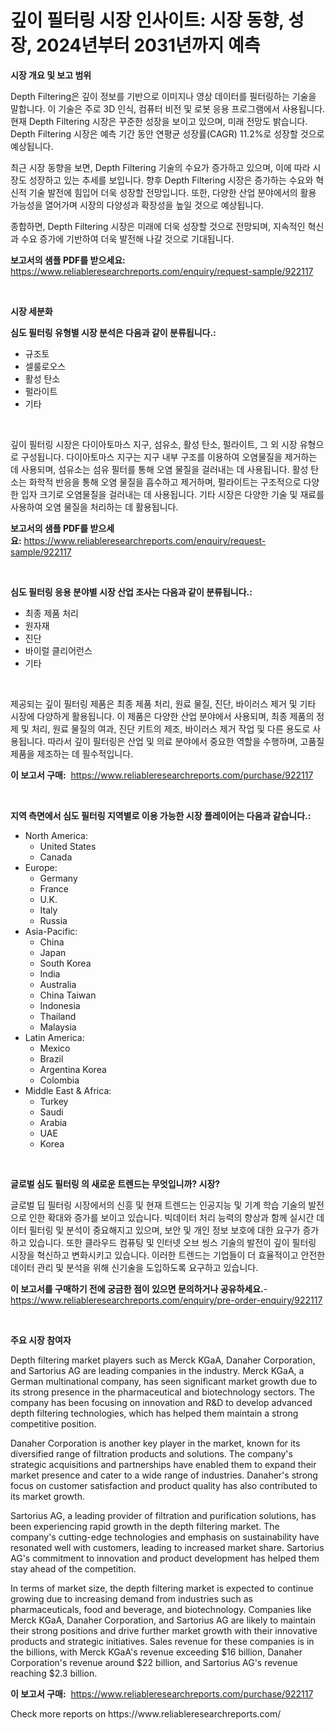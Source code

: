 <p><h1>깊이 필터링 시장 인사이트: 시장 동향, 성장, 2024년부터 2031년까지 예측</h1></p><p><strong>시장 개요 및 보고 범위</strong></p>
<p><p>Depth Filtering은 깊이 정보를 기반으로 이미지나 영상 데이터를 필터링하는 기술을 말합니다. 이 기술은 주로 3D 인식, 컴퓨터 비전 및 로봇 응용 프로그램에서 사용됩니다. 현재 Depth Filtering 시장은 꾸준한 성장을 보이고 있으며, 미래 전망도 밝습니다. Depth Filtering 시장은 예측 기간 동안 연평균 성장률(CAGR) 11.2%로 성장할 것으로 예상됩니다.</p><p>최근 시장 동향을 보면, Depth Filtering 기술의 수요가 증가하고 있으며, 이에 따라 시장도 성장하고 있는 추세를 보입니다. 향후 Depth Filtering 시장은 증가하는 수요와 혁신적 기술 발전에 힘입어 더욱 성장할 전망입니다. 또한, 다양한 산업 분야에서의 활용 가능성을 열어가며 시장의 다양성과 확장성을 높일 것으로 예상됩니다.</p><p>종합하면, Depth Filtering 시장은 미래에 더욱 성장할 것으로 전망되며, 지속적인 혁신과 수요 증가에 기반하여 더욱 발전해 나갈 것으로 기대됩니다.</p></p>
<p><strong>보고서의 샘플 PDF를 받으세요:</strong> <a href="https://www.reliableresearchreports.com/enquiry/request-sample/922117">https://www.reliableresearchreports.com/enquiry/request-sample/922117</a></p>
<p>&nbsp;</p>
<p><strong>시장 세분화</strong></p>
<p><strong>심도 필터링 유형별 시장 분석은 다음과 같이 분류됩니다.:</strong></p>
<p><ul><li>규조토</li><li>셀룰로오스</li><li>활성 탄소</li><li>펄라이트</li><li>기타</li></ul></p>
<p>&nbsp;</p>
<p><p>깊이 필터링 시장은 다이아토마스 지구, 섬유소, 활성 탄소, 펄라이트, 그 외 시장 유형으로 구성됩니다. 다이아토마스 지구는 지구 내부 구조를 이용하여 오염물질을 제거하는 데 사용되며, 섬유소는 섬유 필터를 통해 오염 물질을 걸러내는 데 사용됩니다. 활성 탄소는 화학적 반응을 통해 오염 물질을 흡수하고 제거하며, 펄라이트는 구조적으로 다양한 입자 크기로 오염물질을 걸러내는 데 사용됩니다. 기타 시장은 다양한 기술 및 재료를 사용하여 오염 물질을 처리하는 데 활용됩니다.</p></p>
<p><strong>보고서의 샘플 PDF를 받으세요:</strong>&nbsp;<a href="https://www.reliableresearchreports.com/enquiry/request-sample/922117">https://www.reliableresearchreports.com/enquiry/request-sample/922117</a></p>
<p>&nbsp;</p>
<p><strong> 심도 필터링 응용 분야별 시장 산업 조사는 다음과 같이 분류됩니다.:</strong></p>
<p><ul><li>최종 제품 처리</li><li>원자재</li><li>진단</li><li>바이럴 클리어런스</li><li>기타</li></ul></p>
<p>&nbsp;</p>
<p><p>제공되는 깊이 필터링 제품은 최종 제품 처리, 원료 물질, 진단, 바이러스 제거 및 기타 시장에 다양하게 활용됩니다. 이 제품은 다양한 산업 분야에서 사용되며, 최종 제품의 정제 및 처리, 원료 물질의 여과, 진단 키트의 제조, 바이러스 제거 작업 및 다른 용도로 사용됩니다. 따라서 깊이 필터링은 산업 및 의료 분야에서 중요한 역할을 수행하며, 고품질 제품을 제조하는 데 필수적입니다.</p></p>
<p><strong>이 보고서 구매:</strong>&nbsp; <a href="https://www.reliableresearchreports.com/purchase/922117">https://www.reliableresearchreports.com/purchase/922117</a></p>
<p>&nbsp;</p>
<p><strong>지역 측면에서 심도 필터링 지역별로 이용 가능한 시장 플레이어는 다음과 같습니다.:</strong></p>
<p><ul>
    <li>
        North America:
        <ul>
            <li>United States</li>
            <li>Canada</li>
        </ul>
    </li>
    <li>
        Europe:
        <ul>
            <li>Germany</li>
            <li>France</li>
            <li>U.K.</li>
            <li>Italy</li>
            <li>Russia</li>
        </ul>
    </li>
    <li>
        Asia-Pacific:
        <ul>
            <li>China</li>
            <li>Japan</li>
            <li>South Korea</li>
            <li>India</li>
            <li>Australia</li>
            <li>China Taiwan</li>
            <li>Indonesia</li>
            <li>Thailand</li>
            <li>Malaysia</li>
        </ul>
    </li>
    <li>
        Latin America:
        <ul>
            <li>Mexico</li>
            <li>Brazil</li>
            <li>Argentina Korea</li>
            <li>Colombia</li>
        </ul>
    </li>
    <li>
        Middle East & Africa:
        <ul>
            <li>Turkey</li>
            <li>Saudi</li>
            <li>Arabia</li>
            <li>UAE</li>
            <li>Korea</li>
        </ul>
    </li>
    </ul></p>
<p>&nbsp;</p>
<p><strong>글로벌 심도 필터링 의 새로운 트렌드는 무엇입니까? 시장?</strong></p>
<p><p>글로벌 딥 필터링 시장에서의 신흥 및 현재 트렌드는 인공지능 및 기계 학습 기술의 발전으로 인한 확대와 증가를 보이고 있습니다. 빅데이터 처리 능력의 향상과 함께 실시간 데이터 필터링 및 분석이 중요해지고 있으며, 보안 및 개인 정보 보호에 대한 요구가 증가하고 있습니다. 또한 클라우드 컴퓨팅 및 인터넷 오브 씽스 기술의 발전이 깊이 필터링 시장을 혁신하고 변화시키고 있습니다. 이러한 트렌드는 기업들이 더 효율적이고 안전한 데이터 관리 및 분석을 위해 신기술을 도입하도록 요구하고 있습니다.</p></p>
<p><strong>이 보고서를 구매하기 전에 궁금한 점이 있으면 문의하거나 공유하세요.</strong>- <a href="https://www.reliableresearchreports.com/enquiry/pre-order-enquiry/922117">https://www.reliableresearchreports.com/enquiry/pre-order-enquiry/922117</a></p>
<p>&nbsp;</p>
<p><strong>주요 시장 참여자</strong></p>
<p><p>Depth filtering market players such as Merck KGaA, Danaher Corporation, and Sartorius AG are leading companies in the industry. Merck KGaA, a German multinational company, has seen significant market growth due to its strong presence in the pharmaceutical and biotechnology sectors. The company has been focusing on innovation and R&D to develop advanced depth filtering technologies, which has helped them maintain a strong competitive position.</p><p>Danaher Corporation is another key player in the market, known for its diversified range of filtration products and solutions. The company's strategic acquisitions and partnerships have enabled them to expand their market presence and cater to a wide range of industries. Danaher's strong focus on customer satisfaction and product quality has also contributed to its market growth.</p><p>Sartorius AG, a leading provider of filtration and purification solutions, has been experiencing rapid growth in the depth filtering market. The company's cutting-edge technologies and emphasis on sustainability have resonated well with customers, leading to increased market share. Sartorius AG's commitment to innovation and product development has helped them stay ahead of the competition.</p><p>In terms of market size, the depth filtering market is expected to continue growing due to increasing demand from industries such as pharmaceuticals, food and beverage, and biotechnology. Companies like Merck KGaA, Danaher Corporation, and Sartorius AG are likely to maintain their strong positions and drive further market growth with their innovative products and strategic initiatives. Sales revenue for these companies is in the billions, with Merck KGaA's revenue exceeding $16 billion, Danaher Corporation's revenue around $22 billion, and Sartorius AG's revenue reaching $2.3 billion.</p></p>
<p><strong>이 보고서 구매:</strong>&nbsp;&nbsp;<a href="https://www.reliableresearchreports.com/purchase/922117">https://www.reliableresearchreports.com/purchase/922117</a></p>
<p>Check more reports on https://www.reliableresearchreports.com/</p>
